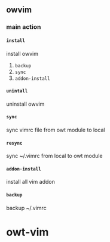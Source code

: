 ## owvim
### main action

#### `install`
install owvim

1. `backup`
2. `sync`
3. `addon-install`

#### `unintall`
uninstall owvim

#### `sync`
sync vimrc file from owt module to local

#### `resync`
sync ~/.vimrc from local to owt module

#### `addon-install`
install all vim addon

#### `backup`
backup ~/.vimrc
# owt-vim
